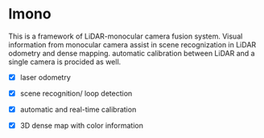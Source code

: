 <h1>lmono</h1>
This is a framework of LiDAR-monocular camera fusion system. Visual information from monocular camera assist in scene recognization in LiDAR odometry and dense mapping.
automatic calibration between LiDAR and a single camera is procided as well.

- [x] laser odometry
- [x] scene recognition/ loop detection
- [x] automatic and real-time calibration
- [x] 3D dense map with color information

